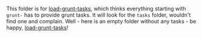 This folder is for [load-grunt-tasks](https://www.npmjs.com/package/load-grunt-tasks), which thinks
everything starting with `grunt-` has to provide grunt tasks.
It will look for the `tasks` folder, wouldn't find one and complain.
Well - here is an empty folder without any tasks - be happy, [load-grunt-tasks](https://www.npmjs.com/package/load-grunt-tasks)!
